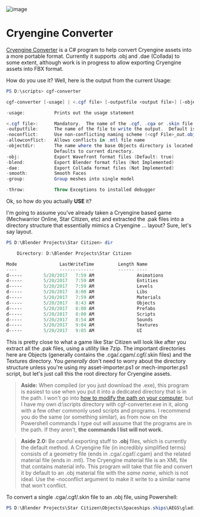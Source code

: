 ![image](/images/logos/logo-50px-prod.png "Heffay Presents")

# Cryengine Converter

[Cryengine Converter](https://www.heffaypresents.com/GitHub) is a C# program to help convert Cryengine assets into a more portable format. Currently it supports .obj and .dae (Collada) to some extent, although work is in progress to allow exporting Cryengine assets into FBX format.

How do you use it?  Well, here is the output from the current Usage:

```powershell
PS D:\scripts> cgf-converter

cgf-converter [-usage] | <.cgf file> [-outputfile <output file>] [-objectdir <ObjectDir>] [-obj] [-blend] [-dae] [-smooth] [-throw]

-usage:           Prints out the usage statement

<.cgf file>:      Mandatory.  The name of the .cgf, .cga or .skin file to process
-outputfile:      The name of the file to write the output.  Default is [root].obj
-noconflict:      Use non-conflicting naming scheme (<cgf File>_out.obj)
-allowconflict:   Allows conflicts in .mtl file name
-objectdir:       The name where the base Objects directory is located.  Used to read mtl file
                  Defaults to current directory.
-obj:             Export Wavefront format files (Default: true)
-blend:           Export Blender format files (Not Implemented)
-dae:             Export Collada format files (Not Implemented)
-smooth:          Smooth Faces
-group:           Group meshes into single model

-throw:           Throw Exceptions to installed debugger
```

Ok, so how do you actually **USE** it?

I'm going to assume you've already taken a Cryengine based game (Mechwarrior Online, Star Citizen, etc) and extracted the .pak files into a directory structure that essentially mimics a Cryengine ... layout?  Sure, let's say layout.

```powershell
PS D:\Blender Projects\Star Citizen> dir

    Directory: D:\Blender Projects\Star Citizen

Mode                LastWriteTime         Length Name
----                -------------         ------ ----
d-----        5/20/2017   7:59 AM                Animations
d-----        5/20/2017   7:59 AM                Entities
d-----        5/20/2017   7:59 AM                Levels
d-----        5/20/2017   8:00 AM                Libs
d-----        5/20/2017   7:59 AM                Materials
d-----        5/20/2017   8:43 AM                Objects
d-----        5/20/2017   8:00 AM                Prefabs
d-----        5/20/2017   8:00 AM                Scripts
d-----        5/20/2017   8:54 AM                Sounds
d-----        5/20/2017   9:04 AM                Textures
d-----        5/20/2017   9:05 AM                UI
```

This is pretty close to what a game like Star Citizen will look like after you extract all the .pak files, using a utility like 7zip.  The important directories here are Objects (generally contains the .cga/.cgam/.cgf/.skin files) and the Textures directory.  You *generally* don't need to worry about the directory structure unless you're using my asset-importer.ps1 or mech-importer.ps1 script, but let's just call this the root directory for Cryengine assets.


> **Aside:**  When compiled (or you just download the .exe), this program is easiest to use when you put it into a dedicated directory that is in the path.  I won't go into [how to modify the path on your computer](http://lmgtfy.com/?q=changing+path+on+a+windows+computer), but I have my own d:\scripts directory with cgf-converter.exe in it, along with a few other commonly used scripts and programs.  I recommend you do the same (or something similar), as from now on the Powershell commands I type out will assume that the programs are in the path.  If they aren't, **the commands I list will not work.**

> **Aside 2.0:**  Be careful exporting stuff to **.obj** files, which is currently the default method.  A Cryengine file (in incredibly simplified terms) consists of a geometry file (ends in .cga/.cgaf/.cgam) and the related material file (ends in .mtl).  The Cryengine material file is an XML file that contains material info.  This program will take that file and convert it by default to an .obj material file with the *same name*, which is not ideal.  Use the -noconflict argument to make it write to a similar name that won't conflict.

To convert a single .cga/.cgf/.skin file to an .obj file, using Powershell:

```powershell
PS D:\Blender Projects\Star Citizen\Objects\Spaceships.ships\AEGS\gladius\>cgf-converter AEGS_Gladius.cga
```


